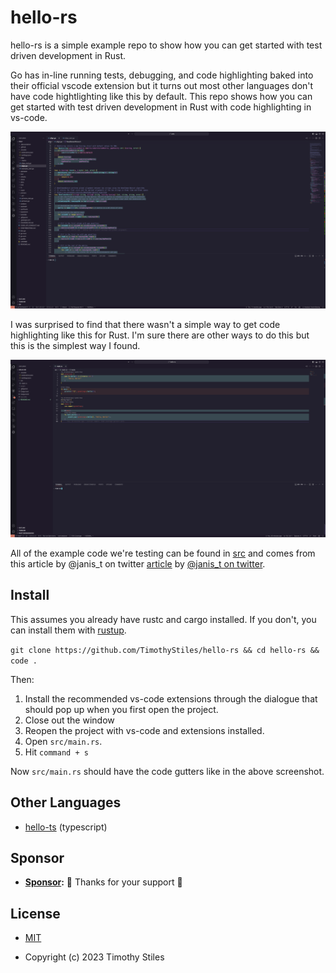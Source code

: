 # hello-rs

hello-rs is a simple example repo to show how you can get started with test driven development in Rust.

Go has in-line running tests, debugging, and code highlighting baked into their official vscode extension but it turns out most other languages don't have code hightlighting like this by default. This repo shows how you can get started with test driven development in Rust with code highlighting in vs-code.

![Example screenshot of golang code from [poly](https://github.com/bebop/poly) covered by tests being highlighted green.](./screenshots/golang-gutters.png)

I was surprised to find that there wasn't a simple way to get code highlighting like this for Rust. I'm sure there are other ways to do this but this is the simplest way I found.
 
![Example screenshot of rust code in this repo covered by tests being highlighted green.](./screenshots/rust-gutters.png)

All of the example code we're testing can be found in [src](./src) and comes from this article by @janis_t on twitter [article](https://www.typescriptbites.io/articles/build-test-and-publish-typescript-npm-package-2022) by [@janis_t on twitter](https://twitter.com/janis_t).


## Install

This assumes you already have rustc and cargo installed. If you don't, you can install them with [rustup](https://rustup.rs/).

```git clone https://github.com/TimothyStiles/hello-rs && cd hello-rs && code .```

Then:

1. Install the recommended vs-code extensions through the dialogue that should pop up when you first open the project.
2. Close out the window
3. Reopen the project with vs-code and extensions installed.
4. Open `src/main.rs`.
5. Hit `command + s`

 Now `src/main.rs` should have the code gutters like in the above screenshot.


## Other Languages
* [hello-ts](https://github.com/TimothyStiles/hello-ts) (typescript)


## Sponsor

* **[Sponsor](https://github.com/sponsors/TimothyStiles):** 🤘 Thanks for your support 🤘


## License

* [MIT](LICENSE)

* Copyright (c) 2023 Timothy Stiles